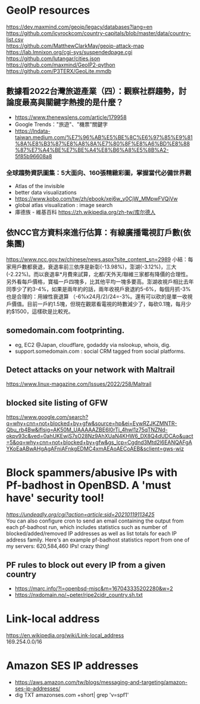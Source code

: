 # GeoIP resources
https://dev.maxmind.com/geoip/legacy/databases?lang=en <br>
https://github.com/icyrockcom/country-capitals/blob/master/data/country-list.csv <br>
https://github.com/MatthewClarkMay/geoip-attack-map <br>
https://lab.lmnixon.org/cgi-sys/suspendedpage.cgi <br>
https://github.com/lutangar/cities.json <br>
https://github.com/maxmind/GeoIP2-python <br>
https://github.com/P3TERX/GeoLite.mmdb
## 數據看2022台灣旅遊產業（四）：觀察社群趨勢，討論度最高與關鍵字熱搜的是什麼？
 - https://www.thenewslens.com/article/179958
 - Google Trends："旅遊"、"機票"關鍵字
 - https://lndata-taiwan.medium.com/%E7%96%AB%E5%BE%8C%E6%97%85%E9%81%8A%E8%B3%87%E8%A8%8A%E7%80%8F%E8%A6%BD%E8%88%87%E7%A4%BE%E7%BE%A4%E8%B6%A8%E5%8B%A2-5f85b96608a8
### 全球趨勢資訊圖集：5大面向、160張精緻彩圖，掌握當代必備世界觀 
 - Atlas of the invisible
 - better data visualizations 
 - https://www.kobo.com/tw/zh/ebook/xej6w_y0CjW_MMpwFVQjVw 
 - global atlas visualization : image search
 - 庫德族 - 維基百科 https://zh.wikipedia.org/zh-tw/库尔德人
## 依NCC官方資料來進行估算：有線廣播電視訂戶數(依集團) 
https://www.ncc.gov.tw/chinese/news.aspx?site_content_sn=2989
小結：每家用戶數都衰退，衰退率前三依序是新彰(-13.98%)，澎湖(-3.12%)，三大(-2.22%)。而以衰退率*月費來試算，北都/天外天/聯維三家都有降價的合理性。另外看每戶價格，寶福一戶四塊多，比其他平均一塊多要高。澎湖收視戶相比去年同季少了約3-4%，如果是兩年約的話，兩年收視戶衰退約5-6%，每個月抓-3%也是合理的：用線性衰退算 （-6%x24月/2)/24=-3%。還有可以砍的是單一收視戶價值。目前一戶約1.5塊，但現在觀眾看電視的時數減少了，每砍0.1塊，每月少約$1500，這樣砍是比較兇。
## somedomain.com footprinting.
 - eg, EC2 @Japan, cloudflare, godaddy via nslookup, whois, dig.
 - support.somedomain.com : social CRM tagged from social platforms.
## Detect attacks on your network with Maltrail
https://www.linux-magazine.com/Issues/2022/258/Maltrail
## blocked site listing of GFW
https://www.google.com/search?q=why+cnn+not+blocked+by+gfw&source=hp&ei=EywRZJKZMNTR-Qbu_rb4Bw&iflsig=AK50M_UAAAAAZBE6I0rTj_4hwl1z75qTNZNd-okpv93c&ved=0ahUKEwjS7sO28Nz9AhXUaN4KHW6_DX8Q4dUDCAo&uact=5&oq=why+cnn+not+blocked+by+gfw&gs_lcp=Cgdnd3Mtd2l6EANQAFgAYKoEaABwAHgAgAFniAFnkgEDMC4xmAEAoAECoAEB&sclient=gws-wiz

# Block spammers/abusive IPs with Pf-badhost in OpenBSD. A 'must have' security tool!
<i>https://undeadly.org/cgi?action=article;sid=20210119113425</i><br>
You can also configure cron to send an email containing the output from each pf-badhost run, which includes statistics such as number of blocked/added/removed IP addresses as well as list totals for each IP address family. Here's an example pf-badhost statistics report from one of my servers: 620,584,460 IPs! crazy thing!
## PF rules to block out every IP from a given country 
 - https://marc.info/?l=openbsd-misc&m=167043335202280&w=2
 - https://nxdomain.no/~peter/ripe2cidr_country.sh.txt
# Link-local address
https://en.wikipedia.org/wiki/Link-local_address <br>
169.254.0.0/16 
# Amazon SES IP addresses
- https://aws.amazon.com/tw/blogs/messaging-and-targeting/amazon-ses-ip-addresses/
- dig TXT amazonses.com +short| grep 'v=spf1'
